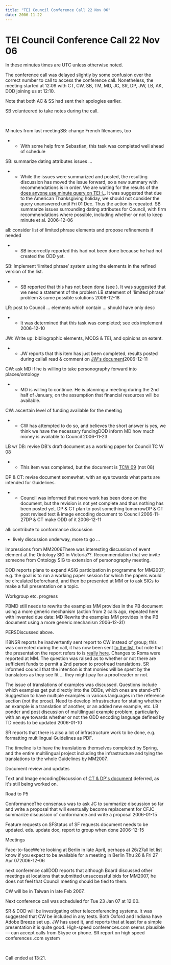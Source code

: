 ```yaml
---
title: "TEI Council Conference Call 22 Nov 06"
date: 2006-11-22
---
```

# TEI Council Conference Call 22 Nov 06




 
 In these minutes times are UTC unless otherwise noted.
 
 The conference call was delayed slightly by some confusion
 over the correct number to call to access the conference
 call. Nonetheless, the meeting started at 12:09 with CT, CW,
 SB, TM, MD, JC, SR, DP, JW, LB, AK, DOD joining us at
 12:10\.
 
 Note that both AC \& SS had sent their apologies
 earlier.
 
 SB volunteered to take notes during the call.
 
 
  
 
 Minutes from last meetingSB: change French filenames, too
* + With some help from Sebastian, this task was completed
	 well ahead of schedule


SB: summarize dating attributes issues
 …
* + While the issues were summarized and posted, the
	 resulting discussion has moved the issue forward, so a new
	 summary with recommendations is in order. We are waiting
	 for the results of the [does
	 anyone use minute query on TEI\-L](https://listserv.brown.edu/archives/cgi-bin/wa?A2=ind0611&L=tei-l&T=0&F=&S=&P=10791).
	 It was suggested that due to the American Thanksgiving
	 holiday, we should not consider the query unanswered until
	 Fri 01 Dec. Thus the
	 action is repeated. SB
	 summarize issues surrounding dating attributes for
	 Council, with firm recommendations where possible,
	 including whether or not to keep minute et
	 al.
	 2006\-12\-06


all: consider list of limited phrase elements and
 propose refinements if needed
* + SB incorrectly reported this had not been done because
	 he had not created the ODD yet.


SB: Implement ‘limited phrase’ system using the
 elements in the refined version of the list.
* + SB reported that this has not been done (see
	 ).
	 It was suggested that we need a statement of the problem LB
	 statement of 'limited phrase' problem \& some
	 possible solutions
	 2006\-12\-18


LR: post to Council … elements which contain
 … should have only desc
* + It was determined that this task was completed; see
	 eds
	 implement
	 2006\-12\-10


JW: Write up: bibliographic elements, MODS \& TEI,
 and opinions on extent.
* + JW reports that this item has just been completed,
	 results posted during callall
	 read \& comment on [JW's
	 document](http://lists.village.virginia.edu/pipermail/tei-council/2006/001976.html)2006\-12\-11


CW: ask MD if he is willing to take personography
 forward into places/ontology
* + MD is willing to continue. He
	 is planning a meeting during the 2nd half of January,
	 on the assumption that financial resources will be available.


CW: ascertain level of funding available for the
 meeting
* + CW has attempted to do so, and believes the short
	 answer is yes, we think we have the necessary
	 fundingDOD
	 inform MD how much money is available to
	 Council
	 2006\-11\-23


LB w/ DB: revise DB's draft document as a working
 paper for Council TC W 08
* + This item was completed, but the document is [TCW 09](/Activities/Council/Working/tcw09.xml) (not 08\)


DP \& CT: revise document somewhat, with an eye
 towards what parts are intended for Guidelines.
* + Council was informed that more work has been done on
	 the document, but the revision is not yet complete and
	 thus nothing has been posted yet. DP \& CT plan to post
	 something tomorrowDP \& CT
	 post revised text \& image encoding document to
	 Council
	 2006\-11\-27DP \& CT
	 make ODD of it
	 2006\-12\-11


all: contribute to conformance discussion
* lively discussion underway, more to go …



Impressions from MM2006There was interesting discussion of event element
 at the Ontology SIG in Victoria??. Recommendation that we
 invite someone from Ontology SIG to extension of
 personography meeting.
 
 DOD reports plans to expand ASIG participation in programme
 for MM2007; e.g. the
 goal is to run a working paper session for which the papers
 would be circulated beforehand, and then be presented at MM
 or to ask SIGs to make a full presentation on a
 topic.
 
 
Workgroup etc. progress
 
 PBMD still needs to rewrite the examples MM provides in the
 PB document using a more generic mechanism (action from 2
 calls ago, repeated here with invented due date: MD
 Rewrite the examples MM provides in the PB
 document using a more generic mechanism
 2006\-12\-31\)
 
 
PERSDiscussed above.
 
 
I18NSR reports he inadvertently sent report to CW instead of
 group; this was corrected during the call, it has now been
 sent [to
 the list](http://lists.village.virginia.edu/pipermail/tei-council/2006/001979.html), but note that the presentation the
 report refers to is [really
 here](http://tei.oucs.ox.ac.uk/Oxford/2006-10-victoria/i18n-0.xhtml). Changes to Roma were reported at MM. The
 question was raised as to whether or not there are
 sufficient funds to permit a 2nd person to proofread
 translations. SR informed council that the intention is
 that monies will be spent by the translators as they see
 fit … they might pay for a proofreader or not.
 
 The issue of translations of examples was discussed.
 Questions include which examples get put directly into the ODDs,
 which ones are stand\-off? Suggestion to have multiple
 examples in various languages in the reference section
 (not the prose). Need to develop infrastructure for
 stating whether an example is a translation of another, or
 an added new example, etc. LB
 ponder and post discussion of multilingual example
 problem, particularly with an eye towards whether or
 not the ODD encoding language defined by TD needs to
 be updated
 2006\-01\-10
 
 SR reports that there is also a lot of infrastructure
 work to be done, e.g. formatting multilingual Guidelines
 as PDF.
 
 The timeline is to have the translations themselves
 completed by Spring, and the entire multilingual project
 including the infrastructure and tying the translations to
 the whole Guidelines by MM2007\.
 
 

Document review and updates
 
 Text and Image encodingDiscussion of [CT \&
 DP's document](http://www.rch.uky.edu/image_encoding.html) deferred, as it's still being worked on.
 
 

Road to P5
 
 ConformanceThe consensus was to ask JC to summarize discussion so
 far and write a proposal that will eventually become
 replacement for CFJC
 summarize discussion of conformance and write a proposal
 2006\-01\-15
 
 
Feature requests on SFStatus of SF requests document needs to be
 updated. eds.
 update doc, report to group when done
 2006\-12\-15
 
 

Meetings
 
 Face\-to\-faceWe're looking at Berlin in late April, perhaps at
 26/27all
 let list know if you expect to be
 available for a meeting in Berlin Thu 26 \& Fri 27 Apr
 072006\-12\-06
 
 
next conference callDOD reports that although Board discussed other meetings
 at locations that submitted unsuccessful bids for
 MM2007, he does not feel that Council meeting should be
 tied to them.
 
 CW will be in Taiwan in late Feb 2007\.
 
 Next conference call was scheduled for Tue 23 Jan 07 at 12:00\.
 
 SR \& DOD will be investigating other teleconferencing systems.
 It was suggested that CW be included in any tests. Both
 Oxford and Indiana have Adobe Breeze set up. JW has used
 it, and reports that at least for a simple presentation it
 is quite good. High\-speed conferences.com seems plausible
 — can accept calls from Skype or phone. SR
 report on high speed conferences .com system
 
 

  
 
 
 
 Call ended at 13:21\.
 
 
  

